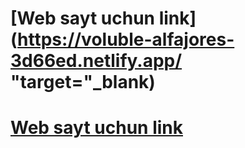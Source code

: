 # [Web sayt uchun link](https://voluble-alfajores-3d66ed.netlify.app/ "target="_blank)
# [Web sayt uchun link](https://voluble-alfajores-3d66ed.netlify.app/)
